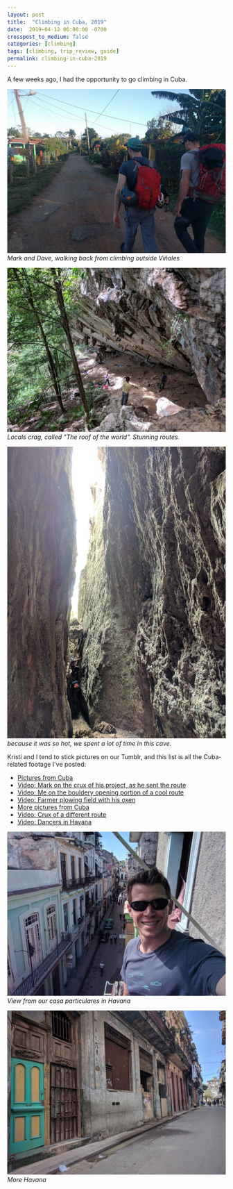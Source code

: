 ```yaml
---
layout: post
title:  "Climbing in Cuba, 2019"
date:  2019-04-12 06:00:00 -0700
crosspost_to_medium: false
categories: [climbing]
tags: [climbing, trip_review, guide]
permalink: climbing-in-cuba-2019
---
```

A few weeks ago, I had the opportunity to go climbing in Cuba. 


![mark and dave](/images/IMG_20190322_184730.jpg)
_Mark and Dave, walking back from climbing outside Viñales_

![The roof of the world](/images/IMG_20190328_120104.jpg)
_Locals crag, called "The roof of the world". Stunning routes._

![We spent a lot of time in this cave](/images/IMG_20190327_123602.jpg)
_because it was so hot, we spent a lot of time in this cave._

<!--more-->


Kristi and I tend to stick pictures on our Tumblr, and this list is all the Cuba-related footage I've posted:

- [Pictures from Cuba](https://teamthompsontravels.tumblr.com/post/183914947878/climbing-in-cuba)
- [Video: Mark on the crux of his project, as he sent the route](https://teamthompsontravels.tumblr.com/post/184035118353/mark-had-a-working-sequence-for-the-crux-of-this)
- [Video: Me on the bouldery opening portion of a cool route](https://teamthompsontravels.tumblr.com/post/184035160887/this-was-the-very-bouldery-and-very-fun-opening-to)
- [Video: Farmer plowing field with his oxen](https://teamthompsontravels.tumblr.com/post/184035215659/on-the-walk-home-after-a-day-of-climbing-we)
- [More pictures from Cuba](https://teamthompsontravels.tumblr.com/post/184035620908/cuba-pictures-continued)
- [Video: Crux of a different route](https://teamthompsontravels.tumblr.com/post/184059892994/the-crux-of-a-route-that-i-didnt-send-on-this)
- [Video: Dancers in Havana](https://teamthompsontravels.tumblr.com/post/184059981513/havana-nightlife-there-was-dancing-and-live-music)


![View from our casa particulares in Havana](/images/IMG_20190330_105404.jpg)
_View from our casa particulares in Havana_


![more Havana](/images/IMG_20190330_161944.jpg)
_More Havana_